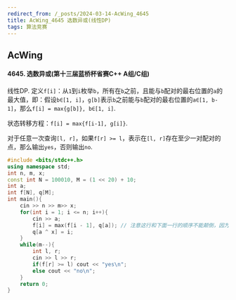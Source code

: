 ```yaml
---
redirect_from: /_posts/2024-03-14-AcWing_4645
title: AcWing_4645 选数异或(线性DP)
tags: 算法竞赛
---
```


## AcWing

####  4645. 选数异或(第十三届蓝桥杯省赛C++ A组/C组)

线性DP. 定义`f[i]`：从`1`到`i`枚举`b`，所有在`b`之前，且能与`b`配对的最右位置的`a`的最大值，即：假设`b∈[1, i]`，`g[b]`表示`b`之前能与`b`配对的最右位置的`a∈[1, b-1]`，那么`f[i] = max{g[b]}, b∈[1, i]`.

状态转移方程：`f[i] = max{f[i-1], g[i]}`.

对于任意一次查询`[l, r]`，如果`f[r] >= l`，表示在`[l, r]`存在至少一对配对的点，那么输出`yes`，否则输出`no`.

```cpp
#include <bits/stdc++.h>
using namespace std;
int n, m, x;
const int N = 100010, M = (1 << 20) + 10;
int a;
int f[N], q[M];
int main(){
    cin >> n >> m>> x;
    for(int i = 1; i <= n; i++){
        cin >> a;
        f[i] = max(f[i - 1], q[a]); // 注意这行和下面一行的顺序不能颠倒，因为异或为0的话，不能和自己异或
        q[a ^ x] = i;
    }
    while(m--){
        int l, r;
        cin >> l >> r;
        if(f[r] >= l) cout << "yes\n";
        else cout << "no\n";
    }
    return 0;
}
```
